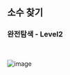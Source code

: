 ## 소수 찾기

### 완전탐색 - Level2

<br>

![image](https://user-images.githubusercontent.com/42693257/122631613-d268ec80-d107-11eb-8997-cb14e6eb68d1.png)

<br>

```js

```
